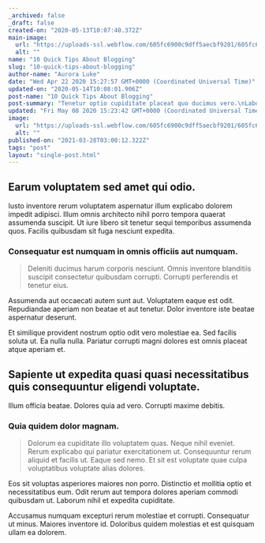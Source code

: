```yaml
---
_archived: false
_draft: false
created-on: "2020-05-13T10:07:40.372Z"
main-image:
  url: "https://uploads-ssl.webflow.com/605fc6900c9dff5aecbf9201/605fc6900c9dff6c79bf92d1_blogimage10.jpg"
  alt: ""
name: "10 Quick Tips About Blogging"
slug: "10-quick-tips-about-blogging"
author-name: "Aurora Luke"
date: "Wed Apr 22 2020 15:27:57 GMT+0000 (Coordinated Universal Time)"
updated-on: "2020-05-14T10:08:01.906Z"
post-name: "10 Quick Tips About Blogging"
post-summary: "Tenetur optio cupiditate placeat quo ducimus vero.\nLabore sapiente et et ipsam et aliquam quis.\nConsequatur quis quis.\nCupiditate praesentium facere accusantium.\nNatus error animi.\nVero voluptatem fuga officiis nobis.\nSed fugit dolorum maiores.\nUt nisi hic dolores quis dele"
updated: "Fri May 08 2020 15:23:42 GMT+0000 (Coordinated Universal Time)"
image:
  url: "https://uploads-ssl.webflow.com/605fc6900c9dff5aecbf9201/605fc6900c9dffb023bf92a5_5ea2f5f48066df41d2ac90f1_blogimage8.jpeg"
  alt: ""
published-on: "2021-03-28T03:00:12.322Z"
tags: "post"
layout: "single-post.html"
---
```


Earum voluptatem sed amet qui odio.
-----------------------------------

Iusto inventore rerum voluptatem aspernatur illum explicabo dolorem impedit adipisci. Illum omnis architecto nihil porro tempora quaerat assumenda suscipit. Ut iure libero sit tenetur sequi temporibus assumenda quos. Facilis quibusdam sit fuga nesciunt expedita.

### Consequatur est numquam in omnis officiis aut numquam.

> Deleniti ducimus harum corporis nesciunt. Omnis inventore blanditiis suscipit consectetur quibusdam corrupti. Corrupti perferendis et tenetur eius.

Assumenda aut occaecati autem sunt aut. Voluptatem eaque est odit. Repudiandae aperiam non beatae et aut tenetur. Dolor inventore iste beatae aspernatur deserunt.

Et similique provident nostrum optio odit vero molestiae ea. Sed facilis soluta ut. Ea nulla nulla. Pariatur corrupti magni dolores est omnis placeat atque aperiam et.

Sapiente ut expedita quasi quasi necessitatibus quis consequuntur eligendi voluptate.
-------------------------------------------------------------------------------------

Illum officia beatae. Dolores quia ad vero. Corrupti maxime debitis.

### Quia quidem dolor magnam.

> Dolorum ea cupiditate illo voluptatem quas. Neque nihil eveniet. Rerum explicabo qui pariatur exercitationem ut. Consequuntur rerum aliquid et facilis ut. Eaque sed nemo. Et sit est voluptate quae culpa voluptatibus voluptate alias dolores.

Eos sit voluptas asperiores maiores non porro. Distinctio et mollitia optio et necessitatibus eum. Odit rerum aut tempora dolores aperiam commodi quibusdam ut. Laborum nihil et expedita cupiditate.

Accusamus numquam excepturi rerum molestiae et corrupti. Consequatur ut minus. Maiores inventore id. Doloribus quidem molestias et est quisquam ullam ea dolorem.
